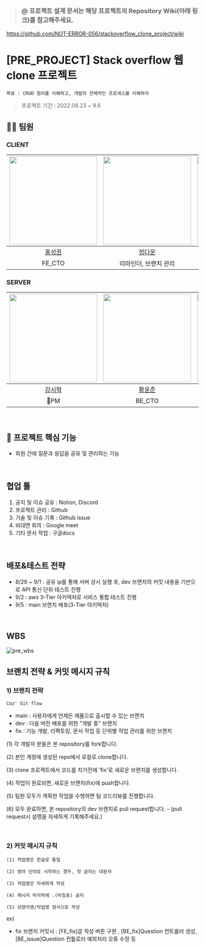 > ### @ 프로젝트 설계 문서는 해당 프로젝트의 Repository Wiki(아래 링크)를 참고해주세요.
https://github.com/NOT-ERROR-056/stackoverflow_clone_project/wiki

# [PRE_PROJECT] Stack overflow 웹 clone 프로젝트

`목표 : CRUD 원리를 이해하고, 개발의 전체적인 프로세스를 이해하자`

> 프로젝트 기간 : 2022.08.23 ~ 9.6
## 🙋‍♂️ 팀원

### CLIENT
|[<img src="https://avatars.githubusercontent.com/u/61141988?v=4" width="230px;" alt=""/>](https://github.com/Hong-sk) |[<img src="https://avatars.githubusercontent.com/u/94218285?v=4" width="230px">](https://github.com/git-daun)|[<img src="https://avatars.githubusercontent.com/u/94212747?v=4" width="230px" >](https://github.com/NR0617)|
|:---:|:---:|:---:|
|[홍성권](https://github.com/Hong-sk) |[정다운](https://github.com/git-daun) |[오나래](https://github.com/NR0617)|
|FE_CTO|리마인더, 브랜치 관리|기록 및 노션 관리|

### SERVER
|[<img src="https://avatars.githubusercontent.com/u/79829085?v=4" width="230px;" alt=""/>](https://github.com/Si-Hyeak-KANG) |[<img src="https://avatars.githubusercontent.com/u/98000922?v=4" width="230px" >](https://github.com/Juniverse)|[<img src="https://avatars.githubusercontent.com/u/95335294?v=4" width="230px">](https://github.com/hongmj37)|[<img src="https://avatars.githubusercontent.com/u/98211110?v=4" width="230px" >](https://github.com/HYUNSUK331)|
|:---:|:---:|:---:|:---:|
|[강시혁](https://github.com/Si-Hyeak-KANG) |[황윤준](https://github.com/YunJuniverse)|[홍민정](https://github.com/hongmj37) |[이현석](https://github.com/HYUNSUK331)|
|🌟PM|BE_CTO|기록 및 GitHub 관리|부PM 및 디스코드 관리|

<br>

## 📝 프로젝트 핵심 기능
* 회원 간에 질문과 응답을 공유 및 관리하는 기능

<br>

## 협업 툴
1. 공지 및 이슈 공유 : Notion, Discord
2. 프로젝트 관리 : Github
3. 기술 및 이슈 기록 : Github issue
4. 비대면 회의 : Google meet
5. 기타 문서 작업 : 구글docs


<br>

## 배포&테스트 전략
* 8/29 ~ 9/1 : 공유 ip를 통해 서버 상시 실행 후, dev 브랜치의 커밋 내용을 기반으로 API 통신 단위 테스트 진행
* 9/2 : aws 3-Tier 아키텍처로 서비스 통합 테스트 진행
* 9/5 : main 브랜치 배포(3-Tier 아키텍처)

<br>

## WBS
![pre_wbs](https://user-images.githubusercontent.com/79829085/186574105-e465b415-05c6-4b48-b53d-02ab76cfac74.png)

## 브랜치 전략 & 커밋 메시지 규칙

### 1) 브랜치 전략
`Coz' Git flow`
* main : 사용자에게 언제든 제품으로 출시할 수 있는 브랜치
* dev : 다음 버전 배포를 위한 "개발 중" 브랜치
* fix : 기능 개발, 리팩토링, 문서 작업 등 단위별 작업 관리를 위한 브랜치

(1) 각 개발자 분들은 본 repository를 fork합니다.

(2) 본인 계정에 생성된 repo에서 로컬로 clone합니다.

(3) clone 프로젝트에서 코드를 치기전에 'fix'로 새로운 브랜치를 생성합니다.

(4) 작업이 완료되면, 새로운 브랜치(fix)에 push합니다.

(5) 팀원 모두가 계획한 작업을 수행하면 팀 코드리뷰를 진행합니다.

(6) 모두 완료하면, 본 repository의 dev 브랜치로 pull request합니다. - (pull request시 설명을 자세하게 기록해주세요.)

<br>

### 2) 커밋 메시지 규칙

`(1) 작업명은 한글로 통일`

`(2) 영어 단어로 시작하는 경우, 첫 글자는 대문자`

`(3) 작업명은 자세하게 작성`

`(4) 메시지 마지막에 .(마침표) 금지`

`(5) 브랜치명/작업명 형식으로 작성 `

ex)
* fix 브랜치 커밋시 : [FE_fix]글 작성 버튼 구현 , [BE_fix]Question 컨트롤러 생성, [BE_issue]Question 컨틀로러 예외처리 오류 수정 등



